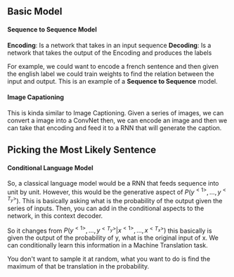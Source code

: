 
## Basic Model
#### Sequence to Sequence Model
**Encoding**: Is a network that takes in an input sequence
**Decoding**: Is a network that takes the output of the Encoding and produces the labels 

For example, we could want to encode a french sentence and then given the english label we could train weights to find the relation between the input and output. This is an example of a **Sequence to Sequence** model.

#### Image Capationing
This is kinda similar to Image Captioning. Given a series of images, we can convert a image into a ConvNet then, we can encode an image and then we can take that encoding and feed it to a RNN that will generate the caption.

## Picking the Most Likely Sentence
#### Conditional Language Model
So, a classical language model would be a RNN that feeds sequence into unit by unit. However, this would be the generative aspect of $P(y^{<1>},...,y^{<T_y>})$. This is basically asking what is the probability of the output given the series of inputs. Then, you can add in the conditional aspects to the network, in this context decoder. 

So it changes from $P(y^{<1>},...,y^{<T_y>}|x^{<1>},...,x^{<T_x>})$ this basically is given the output of the probability of y, what is the original input of x. We can conditionally learn this information in a Machine Translation task.

You don't want to sample it at random, what you want to do is find the maximum of that be translation in the probability.
